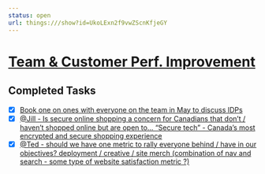 ```yaml
---
status: open
url: things:///show?id=UkoLExn2f9vwZScnKfjeGY
---
```


# [Team & Customer Perf. Improvement](things:///show?id=UkoLExn2f9vwZScnKfjeGY)

## Completed Tasks

- [x] [Book one on ones with everyone on the team in May to discuss IDPs](things:///show?id=9AnHBwEeT5UaDpmBwWTnSD)
- [x] [@Jill - Is secure online shopping a concern for Canadians that don’t / haven’t shopped online but are open to… “Secure tech” - Canada’s most encrypted and secure shopping experience ](things:///show?id=ErfeJ7avaU9kNZMkhkiChZ)
- [x] [@Ted - should we have one metric to rally everyone behind / have in our objectives? deployment / creative / site merch (combination of nav and search - some type of website satisfaction metric ?)](things:///show?id=SpnKhTQ2vqXHew73JLSfKk)
